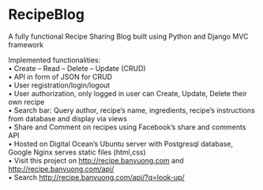 # RecipeBlog
A fully functional Recipe Sharing Blog built using Python and Django MVC framework

Implemented functionalities:  
•	Create – Read – Delete – Update (CRUD)  
•	API in form of JSON for CRUD  
•	User registration/login/logout  
•	User authorization, only logged in user can Create, Update, Delete their own recipe  
•	Search bar: Query author, recipe’s name, ingredients, recipe’s instructions from database and display via views  
•	Share and Comment on recipes using Facebook’s share and comments API  
•	Hosted on Digital Ocean’s Ubuntu server with Postgresql database, Google Nginx serves static files (html,css)  
•	Visit this project on http://recipe.banvuong.com and http://recipe.banvuong.com/api/      
•	Search http://recipe.banvuong.com/api/?q=look-up/  

